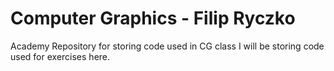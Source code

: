 # Computer Graphics - Filip Ryczko
Academy Repository for storing code used in CG class
I will be storing code used for exercises here.
